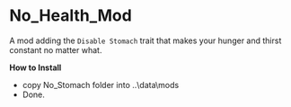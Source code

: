 # No_Health_Mod
A mod adding the `Disable Stomach` trait that makes your hunger and thirst constant no matter what.

**How to Install**

- copy No_Stomach folder into ..\data\mods
- Done.

